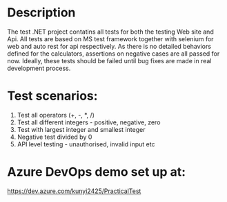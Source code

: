 # Description
The test .NET project contatins all tests for both the testing Web site and Api. All tests are based on MS test framework together with selenium for web and auto rest for api respectively.
As there is no detailed behaviors defined for the calculators, assertions on negative cases are all passed for now. Ideally, these tests should be failed until bug fixes are made in real development process.

# Test scenarios:
1. Test all operators (+, -, *, /)
2. Test all different integers - positive, negative, zero
3. Test with largest integer and smallest integer 
4. Negative test divided by 0
5. API level testing - unauthorised, invalid input etc

# Azure DevOps demo set up at: 
https://dev.azure.com/kunyi2425/PracticalTest
